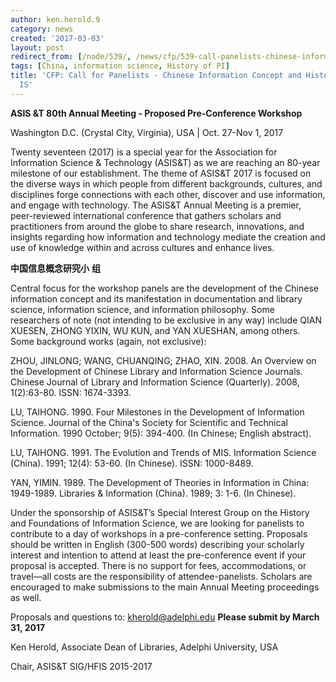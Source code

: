 ```yaml
---
author: ken.herold.9
category: news
created: '2017-03-03'
layout: post
redirect_from: [/node/539/, /news/cfp/539-call-panelists-chinese-information-concepthistory-chinese-zhong-guo-xin-xi-gai-nian-yan/]
tags: [China, information science, History of PI]
title: 'CFP: Call for Panelists - Chinese Information Concept and History of Chinese
  IS'
---
```

**ASIS &T 80th Annual Meeting - Proposed Pre-Conference Workshop**

Washington D.C. (Crystal City, Virginia), USA | Oct. 27-Nov 1, 2017

Twenty seventeen (2017) is a special year for the Association for Information
Science & Technology (ASIS&T) as we are reaching an 80-year milestone of our
establishment. The theme of ASIS&T 2017 is focused on the diverse ways in
which people from different backgrounds, cultures, and disciplines forge
connections with each other, discover and use information, and engage with
technology. The ASIS&T Annual Meeting is a premier, peer-reviewed
international conference that gathers scholars and practitioners from around
the globe to share research, innovations, and insights regarding how
information and technology mediate the creation and use of knowledge within
and across cultures and enhance lives.

**中国信息概念研究小** **组**

Central focus for the workshop panels are the development of the Chinese
information concept and its manifestation in documentation and library
science, information science, and information philosophy. Some researchers of
note (not intending to be exclusive in any way) include QIAN XUESEN, ZHONG
YIXIN, WU KUN, and YAN XUESHAN, among others. Some background works (again,
not exclusive):

ZHOU, JINLONG; WANG, CHUANQING; ZHAO, XIN. 2008. An Overview on the
Development of Chinese Library and Information Science Journals. Chinese
Journal of Library and Information Science (Quarterly). 2008, 1(2):63-80.
ISSN: 1674-3393.

LU, TAIHONG. 1990. Four Milestones in the Development of Information Science.
Journal of the China's Society for Scientific and Technical Information. 1990
October; 9(5): 394-400. (In Chinese; English abstract).

LU, TAIHONG. 1991. The Evolution and Trends of MIS. Information Science
(China). 1991; 12(4): 53-60. (In Chinese). ISSN: 1000-8489.

YAN, YIMIN. 1989. The Development of Theories in Information in China:
1949-1989. Libraries & Information (China). 1989; 3: 1-6. (In Chinese).

Under the sponsorship of ASIS&T’s Special Interest Group on the History and
Foundations of Information Science, we are looking for panelists to contribute
to a day of workshops in a pre-conference setting.  Proposals should be
written in English (300-500 words) describing your scholarly interest and
intention to attend at least the pre-conference event if your proposal is
accepted.  There is no support for fees, accommodations, or travel—all costs
are the responsibility of attendee-panelists.  Scholars are encouraged to make
submissions to the main Annual Meeting proceedings as well.

Proposals and questions to:  [kherold@adelphi.edu](mailto:kherold@adelphi.edu)
**Please submit by  March 31, 2017**



Ken Herold, Associate Dean of Libraries, Adelphi University, USA

Chair, ASIS&T SIG/HFIS 2015-2017

